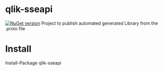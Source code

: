 # qlik-sseapi
[![NuGet version](https://badge.fury.io/nu/qlik-sse.svg)](https://www.nuget.org/packages/qlik-sseapi/)
Project to publish automated generated Library from the .proto file

# Install 

Install-Package qlik-sseapi
